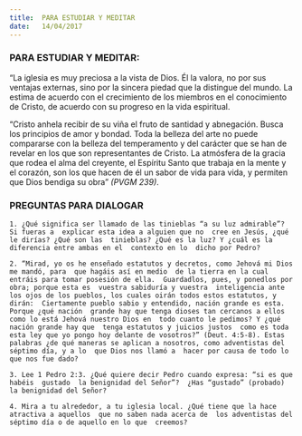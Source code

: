 ```yaml
---
title:  PARA ESTUDIAR Y MEDITAR
date:   14/04/2017
---
```


### PARA ESTUDIAR Y MEDITAR: 

“La iglesia es muy preciosa a la vista de Dios. Él la valora, no por sus ventajas externas, sino  por la sincera  piedad que la distingue del mundo. La estima de acuerdo con el crecimiento de  los miembros en el  conocimiento de Cristo, de acuerdo con su progreso en la vida espiritual. 

“Cristo anhela recibir de su viña el fruto de santidad y abnegación. Busca los principios de  amor y bondad. Toda  la belleza del arte no puede compararse con la belleza del temperamento  y del carácter que se han de revelar  en los que son representantes de Cristo. La atmósfera de  la gracia que rodea el alma del creyente, el Espíritu  Santo que trabaja en la mente y el  corazón, son los que hacen de él un sabor de vida para vida, y permiten que Dios bendiga su  obra” *(PVGM 239)*.

### PREGUNTAS PARA DIALOGAR

`1. ¿Qué significa ser llamado de las tinieblas “a su luz admirable”? Si fueras a  explicar esta idea a alguien que no  cree en Jesús, ¿qué le dirías? ¿Qué son las  tinieblas? ¿Qué es la luz? Y ¿cuál es la diferencia entre ambas en el  contexto en lo  dicho por Pedro?`

`2. “Mirad, yo os he enseñado estatutos y decretos, como Jehová mi Dios me mandó, para  que hagáis así en medio  de la tierra en la cual entráis para tomar posesión de ella.  Guardadlos, pues, y ponedlos por obra; porque esta es  vuestra sabiduría y vuestra  inteligencia ante los ojos de los pueblos, los cuales oirán todos estos estatutos, y  dirán:  Ciertamente pueblo sabio y entendido, nación grande es esta. Porque ¿qué nación  grande hay que tenga dioses tan cercanos a ellos como lo está Jehová nuestro Dios en  todo cuanto le pedimos? Y ¿qué nación grande hay que  tenga estatutos y juicios justos  como es toda esta ley que yo pongo hoy delante de vosotros?” (Deut. 4:5-8). Estas  palabras ¿de qué maneras se aplican a nosotros, como adventistas del séptimo día, y a lo  que Dios nos llamó a  hacer por causa de todo lo que nos fue dado?`

`3. Lee 1 Pedro 2:3. ¿Qué quiere decir Pedro cuando expresa: “si es que habéis  gustado  la benignidad del Señor”?  ¿Has “gustado” (probado) la benignidad del Señor?`

`4. Mira a tu alrededor, a tu iglesia local. ¿Qué tiene que la hace atractiva a aquellos  que no saben nada acerca de  los adventistas del séptimo día o de aquello en lo que  creemos?`